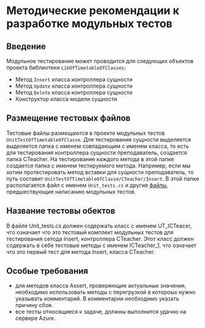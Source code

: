 # Методические рекомендации к разработке модульных тестов

## Введение

Модульное тестирование может проводится для следующих объектов проекта библиотеки `LibOfTimetableOfClasses`:
- Метод `Insert` класса контроллера сущности
- Метод `Update` класса контроллера сущности
- Метод `Delete` класса контроллера сущности
- Конструктор класса модели сущности

## Размещение тестовых файлов

Тестовые файлы размещаются в проекте модульных тестов `UnitTestOfTimetableOfClasse`. Для тестирования сущности выделяется выделяется папка с именем совпадающим с именем класса, то есть для тестирования контроллера сущности преподаватель, создается папка CTeacher. На тестирование каждого метода в этой папке создается папка с именем тестируемого метода. Например, если мы хотим протестировать метод вставки для сущности преподаватель, то путь составит `UnitTestOfTimetableOfClasse/CTeacher/Insert`. В этой папке располагается файл с именем `Unit_tests.cs` и другие [файлы](https://github.com/Students-of-the-city-of-Kostroma/Student-timetable/blob/dev/Docs/White-box/README.md), предшествующие написанию модульных тестов. 

## Название тестовы обектов

В файле Unit_tests.cs должен содержать класс с именем UT_ICTeacer, что означает что это тестовый комплект модульных тестов для тестирования сетода Insert, контроллера CTeacher. Этот класс должен содержать в себе тестовые методы с именем ICTeacher_1, что означает что это первый тест для метода Insert, класса CTeacher.

## Особые требования

- для методов класса Assert, проверяющие актуальные значения, необходимо использовать методы с перегрузкой в котороых нужно указывать комментарий. В комментарии необходимо указать причину сбоя. 
- все тесты относящиеся к задаче, должны выполнится удачно на сервере Azure.
